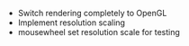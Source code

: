 - Switch rendering completely to OpenGL
- Implement resolution scaling
- mousewheel set resolution scale for testing

